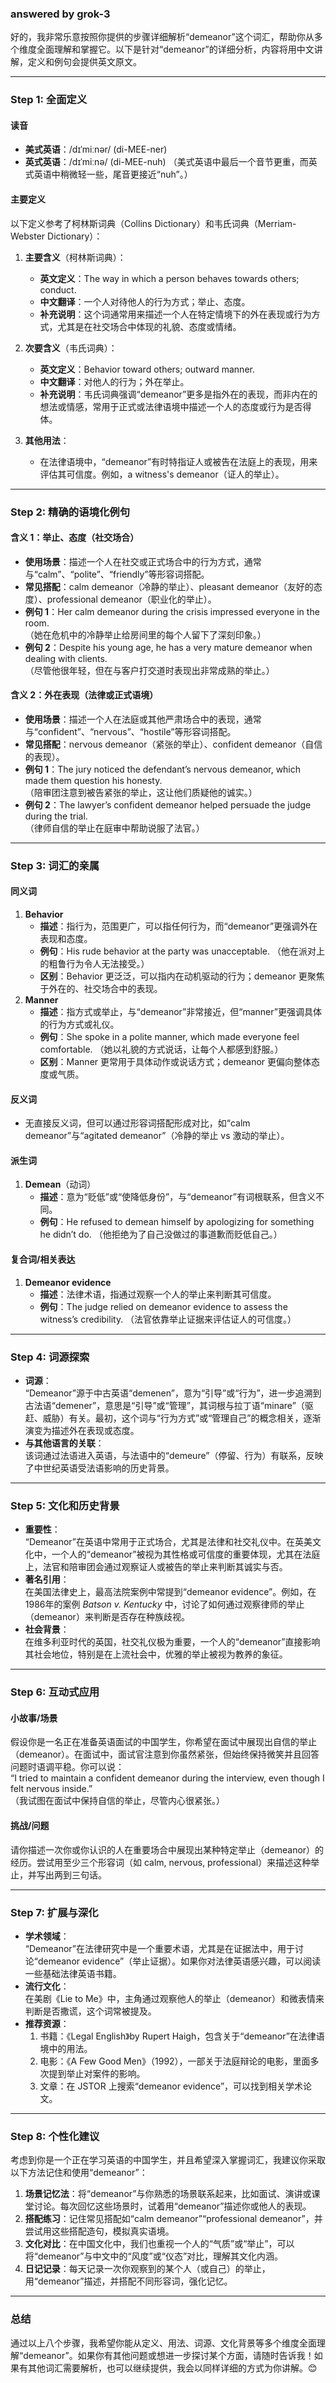 ### answered by grok-3
好的，我非常乐意按照你提供的步骤详细解析“demeanor”这个词汇，帮助你从多个维度全面理解和掌握它。以下是针对“demeanor”的详细分析，内容将用中文讲解，定义和例句会提供英文原文。

---

### Step 1: 全面定义
#### 读音
- **美式英语**：/dɪˈmiːnər/ (di-MEE-ner)
- **英式英语**：/dɪˈmiːnə/ (di-MEE-nuh)
  （美式英语中最后一个音节更重，而英式英语中稍微轻一些，尾音更接近“nuh”。）

#### 主要定义
以下定义参考了柯林斯词典（Collins Dictionary）和韦氏词典（Merriam-Webster Dictionary）：
1. **主要含义**（柯林斯词典）：
   - **英文定义**：The way in which a person behaves towards others; conduct.
   - **中文翻译**：一个人对待他人的行为方式；举止、态度。
   - **补充说明**：这个词通常用来描述一个人在特定情境下的外在表现或行为方式，尤其是在社交场合中体现的礼貌、态度或情绪。

2. **次要含义**（韦氏词典）：
   - **英文定义**：Behavior toward others; outward manner.
   - **中文翻译**：对他人的行为；外在举止。
   - **补充说明**：韦氏词典强调“demeanor”更多是指外在的表现，而非内在的想法或情感，常用于正式或法律语境中描述一个人的态度或行为是否得体。

3. **其他用法**：
   - 在法律语境中，“demeanor”有时特指证人或被告在法庭上的表现，用来评估其可信度。例如，a witness's demeanor（证人的举止）。

---

### Step 2: 精确的语境化例句
#### 含义 1：举止、态度（社交场合）
- **使用场景**：描述一个人在社交或正式场合中的行为方式，通常与“calm”、“polite”、“friendly”等形容词搭配。
- **常见搭配**：calm demeanor（冷静的举止）、pleasant demeanor（友好的态度）、professional demeanor（职业化的举止）。
- **例句 1**：Her calm demeanor during the crisis impressed everyone in the room.  
  （她在危机中的冷静举止给房间里的每个人留下了深刻印象。）
- **例句 2**：Despite his young age, he has a very mature demeanor when dealing with clients.  
  （尽管他很年轻，但在与客户打交道时表现出非常成熟的举止。）

#### 含义 2：外在表现（法律或正式语境）
- **使用场景**：描述一个人在法庭或其他严肃场合中的表现，通常与“confident”、“nervous”、“hostile”等形容词搭配。
- **常见搭配**：nervous demeanor（紧张的举止）、confident demeanor（自信的表现）。
- **例句 1**：The jury noticed the defendant’s nervous demeanor, which made them question his honesty.  
  （陪审团注意到被告紧张的举止，这让他们质疑他的诚实。）
- **例句 2**：The lawyer’s confident demeanor helped persuade the judge during the trial.  
  （律师自信的举止在庭审中帮助说服了法官。）

---

### Step 3: 词汇的亲属
#### 同义词
1. **Behavior**  
   - **描述**：指行为，范围更广，可以指任何行为，而“demeanor”更强调外在表现和态度。  
   - **例句**：His rude behavior at the party was unacceptable. （他在派对上的粗鲁行为令人无法接受。）
   - **区别**：Behavior 更泛泛，可以指内在动机驱动的行为；demeanor 更聚焦于外在的、社交场合中的表现。
2. **Manner**  
   - **描述**：指方式或举止，与“demeanor”非常接近，但“manner”更强调具体的行为方式或礼仪。  
   - **例句**：She spoke in a polite manner, which made everyone feel comfortable. （她以礼貌的方式说话，让每个人都感到舒服。）
   - **区别**：Manner 更常用于具体动作或说话方式；demeanor 更偏向整体态度或气质。

#### 反义词
- 无直接反义词，但可以通过形容词搭配形成对比，如“calm demeanor”与“agitated demeanor”（冷静的举止 vs 激动的举止）。

#### 派生词
1. **Demean**（动词）  
   - **描述**：意为“贬低”或“使降低身份”，与“demeanor”有词根联系，但含义不同。  
   - **例句**：He refused to demean himself by apologizing for something he didn’t do. （他拒绝为了自己没做过的事道歉而贬低自己。）

#### 复合词/相关表达
1. **Demeanor evidence**  
   - **描述**：法律术语，指通过观察一个人的举止来判断其可信度。  
   - **例句**：The judge relied on demeanor evidence to assess the witness’s credibility. （法官依靠举止证据来评估证人的可信度。）

---

### Step 4: 词源探索
- **词源**：  
  “Demeanor”源于中古英语“demenen”，意为“引导”或“行为”，进一步追溯到古法语“demener”，意思是“引导”或“管理”，其词根与拉丁语“minare”（驱赶、威胁）有关。最初，这个词与“行为方式”或“管理自己”的概念相关，逐渐演变为描述外在表现或态度。
- **与其他语言的关联**：  
  该词通过法语进入英语，与法语中的“demeure”（停留、行为）有联系，反映了中世纪英语受法语影响的历史背景。

---

### Step 5: 文化和历史背景
- **重要性**：  
  “Demeanor”在英语中常用于正式场合，尤其是法律和社交礼仪中。在英美文化中，一个人的“demeanor”被视为其性格或可信度的重要体现，尤其在法庭上，法官和陪审团会通过观察证人或被告的举止来判断其诚实与否。
- **著名引用**：  
  在美国法律史上，最高法院案例中常提到“demeanor evidence”。例如，在1986年的案例 *Batson v. Kentucky* 中，讨论了如何通过观察律师的举止（demeanor）来判断是否存在种族歧视。
- **社会背景**：  
  在维多利亚时代的英国，社交礼仪极为重要，一个人的“demeanor”直接影响其社会地位，特别是在上流社会中，优雅的举止被视为教养的象征。

---

### Step 6: 互动式应用
#### 小故事/场景
假设你是一名正在准备英语面试的中国学生，你希望在面试中展现出自信的举止（demeanor）。在面试中，面试官注意到你虽然紧张，但始终保持微笑并且回答问题时语调平稳。你可以说：  
“I tried to maintain a confident demeanor during the interview, even though I felt nervous inside.”  
（我试图在面试中保持自信的举止，尽管内心很紧张。）

#### 挑战/问题
请你描述一次你或你认识的人在重要场合中展现出某种特定举止（demeanor）的经历。尝试用至少三个形容词（如 calm, nervous, professional）来描述这种举止，并写出两到三句话。

---

### Step 7: 扩展与深化
- **学术领域**：  
  “Demeanor”在法律研究中是一个重要术语，尤其是在证据法中，用于讨论“demeanor evidence”（举止证据）。如果你对法律英语感兴趣，可以阅读一些基础法律英语书籍。
- **流行文化**：  
  在美剧《Lie to Me》中，主角通过观察他人的举止（demeanor）和微表情来判断是否撒谎，这个词常被提及。
- **推荐资源**：  
  1. 书籍：《Legal English》by Rupert Haigh，包含关于“demeanor”在法律语境中的用法。  
  2. 电影：《A Few Good Men》（1992），一部关于法庭辩论的电影，里面多次提到举止对案件的影响。  
  3. 文章：在 JSTOR 上搜索“demeanor evidence”，可以找到相关学术论文。

---

### Step 8: 个性化建议
考虑到你是一个正在学习英语的中国学生，并且希望深入掌握词汇，我建议你采取以下方法记住和使用“demeanor”：
1. **场景记忆法**：将“demeanor”与你熟悉的场景联系起来，比如面试、演讲或课堂讨论。每次回忆这些场景时，试着用“demeanor”描述你或他人的表现。
2. **搭配练习**：记住常见搭配如“calm demeanor”“professional demeanor”，并尝试用这些搭配造句，模拟真实语境。
3. **文化对比**：在中国文化中，我们也重视一个人的“气质”或“举止”，可以将“demeanor”与中文中的“风度”或“仪态”对比，理解其文化内涵。
4. **日记记录**：每天记录一次你观察到的某个人（或自己）的举止，用“demeanor”描述，并搭配不同形容词，强化记忆。

---

### 总结
通过以上八个步骤，我希望你能从定义、用法、词源、文化背景等多个维度全面理解“demeanor”。如果你有其他问题或想进一步探讨某个方面，请随时告诉我！如果有其他词汇需要解析，也可以继续提供，我会以同样详细的方式为你讲解。😊
